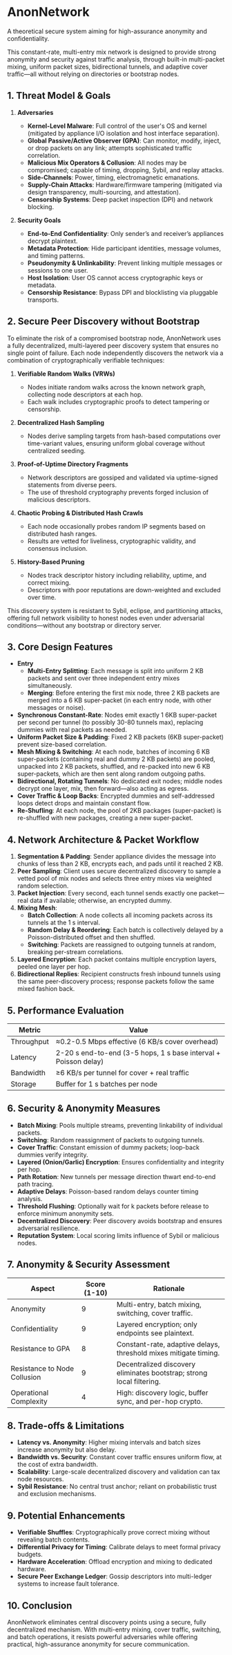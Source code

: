 # AnonNetwork

A theoretical secure system aiming for high-assurance anonymity and confidentiality.

This constant-rate, multi-entry mix network is designed to provide strong anonymity and security against traffic analysis, through built-in multi-packet mixing, uniform packet sizes, bidirectional tunnels, and adaptive cover traffic—all without relying on directories or bootstrap nodes.

## 1. Threat Model & Goals

1. **Adversaries**
   * **Kernel-Level Malware**: Full control of the user's OS and kernel (mitigated by appliance I/O isolation and host interface separation).
   * **Global Passive/Active Observer (GPA)**: Can monitor, modify, inject, or drop packets on any link; attempts sophisticated traffic correlation.
   * **Malicious Mix Operators & Collusion**: All nodes may be compromised; capable of timing, dropping, Sybil, and replay attacks.
   * **Side-Channels**: Power, timing, electromagnetic emanations.
   * **Supply-Chain Attacks**: Hardware/firmware tampering (mitigated via design transparency, multi-sourcing, and attestation).
   * **Censorship Systems**: Deep packet inspection (DPI) and network blocking.

2. **Security Goals**
   * **End-to-End Confidentiality**: Only sender’s and receiver’s appliances decrypt plaintext.
   * **Metadata Protection**: Hide participant identities, message volumes, and timing patterns.
   * **Pseudonymity & Unlinkability**: Prevent linking multiple messages or sessions to one user.
   * **Host Isolation**: User OS cannot access cryptographic keys or metadata.
   * **Censorship Resistance**: Bypass DPI and blocklisting via pluggable transports.

## 2. Secure Peer Discovery without Bootstrap

To eliminate the risk of a compromised bootstrap node, AnonNetwork uses a fully decentralized, multi-layered peer discovery system that ensures no single point of failure. Each node independently discovers the network via a combination of cryptographically verifiable techniques:

1. **Verifiable Random Walks (VRWs)**
   * Nodes initiate random walks across the known network graph, collecting node descriptors at each hop.
   * Each walk includes cryptographic proofs to detect tampering or censorship.

2. **Decentralized Hash Sampling**
   * Nodes derive sampling targets from hash-based computations over time-variant values, ensuring uniform global coverage without centralized seeding.

3. **Proof-of-Uptime Directory Fragments**
   * Network descriptors are gossiped and validated via uptime-signed statements from diverse peers.
   * The use of threshold cryptography prevents forged inclusion of malicious descriptors.

4. **Chaotic Probing & Distributed Hash Crawls**
   * Each node occasionally probes random IP segments based on distributed hash ranges.
   * Results are vetted for liveliness, cryptographic validity, and consensus inclusion.

5. **History-Based Pruning**
   * Nodes track descriptor history including reliability, uptime, and correct mixing.
   * Descriptors with poor reputations are down-weighted and excluded over time.

This discovery system is resistant to Sybil, eclipse, and partitioning attacks, offering full network visibility to honest nodes even under adversarial conditions—without any bootstrap or directory server.

## 3. Core Design Features

* **Entry**
   * **Multi-Entry Splitting**: Each message is split into uniform 2 KB packets and sent over three independent entry mixes simultaneously.
   * **Merging**: Before entering the first mix node, three 2 KB packets are merged into a 6 KB super-packet (in each entry node, with other messages or noise).
* **Synchronous Constant-Rate**: Nodes emit exactly 1 6KB super-packet per second per tunnel (to possibly 30-80 tunnels max), replacing dummies with real packets as needed.
* **Uniform Packet Size & Padding**: Fixed 2 KB packets (6KB super-packet) prevent size-based correlation.
* **Mesh Mixing & Switching**: At each node, batches of incoming 6 KB super-packets (containing real and dummy 2 KB packets) are pooled, unpacked into 2 KB packets, shuffled, and re-packed into new 6 KB super-packets, which are then sent along random outgoing paths.
* **Bidirectional, Rotating Tunnels**: No dedicated exit nodes; middle nodes decrypt one layer, mix, then forward—also acting as egress.
* **Cover Traffic & Loop Backs**: Encrypted dummies and self-addressed loops detect drops and maintain constant flow.
* **Re-Shufling**: At each node, the pool of 2KB packages (super-packet) is re-shuffled with new packages, creating a new super-packet.

## 4. Network Architecture & Packet Workflow

1. **Segmentation & Padding**: Sender appliance divides the message into chunks of less than 2 KB, encrypts each, and pads until it reached 2 KB.
2. **Peer Sampling**: Client uses secure decentralized discovery to sample a vetted pool of mix nodes and selects three entry mixes via weighted random selection.
3. **Packet Injection**: Every second, each tunnel sends exactly one packet—real data if available; otherwise, an encrypted dummy.
4. **Mixing Mesh**:
   * **Batch Collection**: A node collects all incoming packets across its tunnels at the 1 s interval.
   * **Random Delay & Reordering**: Each batch is collectively delayed by a Poisson-distributed offset and then shuffled.
   * **Switching**: Packets are reassigned to outgoing tunnels at random, breaking per-stream correlations.
5. **Layered Encryption**: Each packet contains multiple encryption layers, peeled one layer per hop.
6. **Bidirectional Replies**: Recipient constructs fresh inbound tunnels using the same peer-discovery process; response packets follow the same mixed fashion back.

## 5. Performance Evaluation

| Metric     | Value                                                           |
| ---------- | --------------------------------------------------------------- |
| Throughput | ≈0.2-0.5 Mbps effective (6 KB/s cover overhead)                 |
| Latency    | 2-20 s end-to-end (3-5 hops, 1 s base interval + Poisson delay) |
| Bandwidth  | ≥6 KB/s per tunnel for cover + real traffic                     |
| Storage    | Buffer for 1 s batches per node                                 |

## 6. Security & Anonymity Measures

* **Batch Mixing**: Pools multiple streams, preventing linkability of individual packets.
* **Switching**: Random reassignment of packets to outgoing tunnels.
* **Cover Traffic**: Constant emission of dummy packets; loop-back dummies verify integrity.
* **Layered (Onion/Garlic) Encryption**: Ensures confidentiality and integrity per hop.
* **Path Rotation**: New tunnels per message direction thwart end-to-end path tracing.
* **Adaptive Delays**: Poisson-based random delays counter timing analysis.
* **Threshold Flushing**: Optionally wait for k packets before release to enforce minimum anonymity sets.
* **Decentralized Discovery**: Peer discovery avoids bootstrap and ensures adversarial resilience.
* **Reputation System**: Local scoring limits influence of Sybil or malicious nodes.

## 7. Anonymity & Security Assessment

| Aspect                       | Score (1-10) | Rationale                                                             |
| ---------------------------- | ------------ | --------------------------------------------------------------------- |
| Anonymity                    | 9            | Multi-entry, batch mixing, switching, cover traffic.                  |
| Confidentiality              | 9            | Layered encryption; only endpoints see plaintext.                     |
| Resistance to GPA            | 8            | Constant-rate, adaptive delays, threshold mixes mitigate timing.      |
| Resistance to Node Collusion | 9            | Decentralized discovery eliminates bootstrap; strong local filtering. |
| Operational Complexity       | 4            | High: discovery logic, buffer sync, and per-hop crypto.               |

## 8. Trade-offs & Limitations

* **Latency vs. Anonymity**: Higher mixing intervals and batch sizes increase anonymity but also delay.
* **Bandwidth vs. Security**: Constant cover traffic ensures uniform flow, at the cost of extra bandwidth.
* **Scalability**: Large-scale decentralized discovery and validation can tax node resources.
* **Sybil Resistance**: No central trust anchor; reliant on probabilistic trust and exclusion mechanisms.

## 9. Potential Enhancements

* **Verifiable Shuffles**: Cryptographically prove correct mixing without revealing batch contents.
* **Differential Privacy for Timing**: Calibrate delays to meet formal privacy budgets.
* **Hardware Acceleration**: Offload encryption and mixing to dedicated hardware.
* **Secure Peer Exchange Ledger**: Gossip descriptors into multi-ledger systems to increase fault tolerance.

## 10. Conclusion

AnonNetwork eliminates central discovery points using a secure, fully decentralized mechanism. With multi-entry mixing, cover traffic, switching, and batch operations, it resists powerful adversaries while offering practical, high-assurance anonymity for secure communication.
